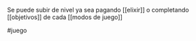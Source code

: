 Se puede subir de nivel ya sea pagando [[elixir]] o completando [[objetivos]] de cada [[modos de juego]]


#juego